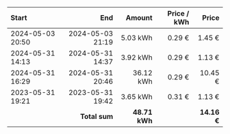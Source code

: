 | Start            |              End |        Amount | Price / kWh |       Price |
| :--------------- | ---------------: | ------------: | ----------: | ----------: |
| 2024-05-03 20:50 | 2024-05-03 21:19 |      5.03 kWh |      0.29 € |      1.45 € |
| 2024-05-31 14:13 | 2024-05-31 14:37 |      3.92 kWh |      0.29 € |      1.13 € |
| 2024-05-31 16:29 | 2024-05-31 20:46 |     36.12 kWh |      0.29 € |     10.45 € |
| 2023-05-31 19:21 | 2023-05-31 19:42 |      3.65 kWh |      0.31 € |      1.13 € |
|                  |    **Total sum** | **48.71 kWh** |             | **14.16 €** |